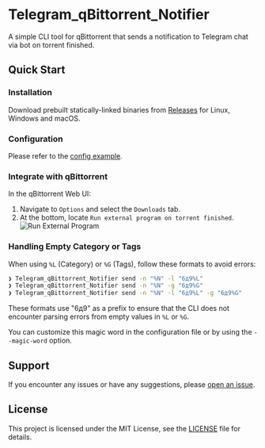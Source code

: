# Telegram_qBittorrent_Notifier

A simple CLI tool for qBittorrent that sends a notification to Telegram chat via bot on torrent finished.

## Quick Start

### Installation

Download prebuilt statically-linked binaries from [Releases](https://github.com/hydrotho/Telegram_qBittorrent_Notifier/releases/latest) for Linux, Windows and macOS.

### Configuration

Please refer to the [config example](config.example.yaml).

### Integrate with qBittorrent

In the qBittorrent Web UI:

1. Navigate to `Options` and select the `Downloads` tab.
2. At the bottom, locate `Run external program on torrent finished`.
   ![Run External Program](https://github.com/hydrotho/Telegram_qBittorrent_Notifier/assets/42911474/bb262e35-422f-4522-8530-4ad583d12798)

### Handling Empty Category or Tags

When using `%L` (Category) or `%G` (Tags), follow these formats to avoid errors:

```sh
❯ Telegram_qBittorrent_Notifier send -n "%N" -l "6д9%L"
❯ Telegram_qBittorrent_Notifier send -n "%N" -g "6д9%G"
❯ Telegram_qBittorrent_Notifier send -n "%N" -l "6д9%L" -g "6д9%G"
```

These formats use "6д9" as a prefix to ensure that the CLI does not encounter parsing errors from empty values in `%L` or `%G`.

You can customize this magic word in the configuration file or by using the `--magic-word` option.

## Support

If you encounter any issues or have any suggestions, please [open an issue](https://github.com/hydrotho/Telegram_qBittorrent_Notifier/issues).

## License

This project is licensed under the MIT License, see the [LICENSE](LICENSE) file for details.
